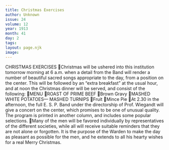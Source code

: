 ```yaml
---
title: Christmas Exercises
author: Unknown
issue: 24
volume: 12
year: 1913
month: 41
day: 2
tags:
layout: page.njk
image:
---
```

CHRISTMAS EXERCISES Christmas will be ushered into this institution tomorrow morning at 6 a.m. when a detail from the Band will render a number of beautiful sacred songs appropriate to the day, from a position on the center. This will be followed by an “extra breakfast” at the usual hour, and at noon the Christmas dinner will be served, and consist of the following: MENU ROAST OF PRIME BEEF Brown Gravy MASHED WHITE POTATOES— MASHED TURNIPS Fruit Mince Pie At 2.30 in the afternoon, the full E. S. P. Band under the directorship of Prof. Wiegandt will give a concert on the center, which promises to be one of unusual quality. The program is printed in another column, and includes some popular selections. Many of the men will be favored individually by representatives of the different societies, while all will receive suitable reminders that they are not alone or forgotten. It is the purpose of the Warden to make the day as pleasant as possible for the men, and he extends to all his hearty wishes for a real Merry Christmas.
